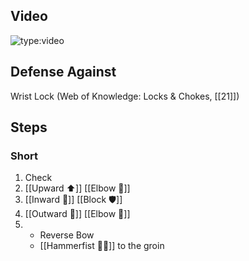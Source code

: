 ## Video

![type:video](https://www.youtube.com/embed/IXZ6kr4VHQw?start=257&end=272)

## Defense Against

Wrist Lock (Web of Knowledge: Locks & Chokes, [[21]])

## Steps

### Short

1. Check
2. [[Upward ⬆️]] [[Elbow 💪]]
3. [[Inward 🔽]] [[Block 🛡️]]
4. [[Outward 🔼]] [[Elbow 💪]]
5. - Reverse Bow
    - [[Hammerfist 🔨✊]] to the groin
